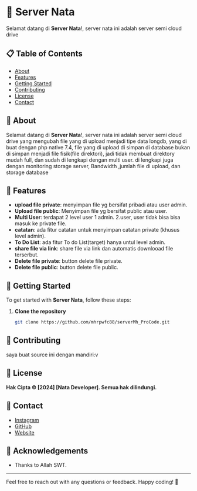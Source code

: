 # 🚀 Server Nata 

Selamat datang di **Server Nata**!, server nata ini adalah server semi cloud drive

## 📋 Table of Contents
- [About](#about)
- [Features](#features)
- [Getting Started](#getting-started)
- [Contributing](#contributing)
- [License](#license)
- [Contact](#contact)

## 📖 About

Selamat datang di **Server Nata**!, server nata ini adalah server semi cloud drive yang mengubah file yang di upload menjadi tipe data longdb, yang di buat dengan php native 7.4, file yang di upload di simpan di database bukan di simpan menjadi file fisik(file direktori), jadi tidak membuat direktory mudah full, dan sudah di lengkapi dengan multi user.
di lengkapi juga dengan monitoring storage server, Bandwidth ,jumlah file di upload, dan storage database

## 🌟 Features

- **upload file private**: menyimpan file yg bersifat pribadi atau user admin.
- **Upload file public**: Menyimpan file yg bersifat public atau user.
- **Multi User**: terdapat 2 level user 1 admin. 2.user, user tidak bisa bisa masuk ke private file.
- **catatan**: ada fitur catatan untuk menyimpan catatan private (khusus level admin).
- **To Do List**: ada fitur To do List(target) hanya untul level admin.
- **share file via link**: share file via link dan automatis downlooad file terserbut.
- **Delete file private**: button delete file private.
- **Delete file public**: button delete file public.

## 🚀 Getting Started

To get started with **Server Nata**, follow these steps:

1. **Clone the repository**
    ```bash
    git clone https://github.com/mhrpwfc88/serverMh_ProCode.git
    ```

## 💬 Contributing

saya buat source ini dengan mandiri:v

## 📄 License

**Hak Cipta © [2024] [Nata Developer]. Semua hak dilindungi.**


## 📱 Contact

- [Instagram](https://www.instagram.com/nata_wfc/)
- [GitHub](https://github.com/mhrpwfc88)
- [Website](https://mhprocode.my.id)


## 🙌 Acknowledgements

- Thanks to Allah SWT.


---

Feel free to reach out with any questions or feedback. Happy coding! 🎉

